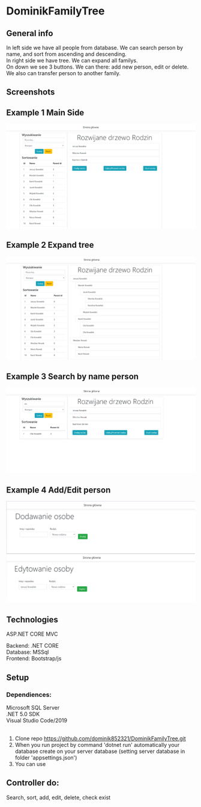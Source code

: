 # DominikFamilyTree

## General info
In left side we have all people from database. We can search person by name, and sort from ascending and descending. <br />
In right side we have tree. We can expand all familys. <br />
On down we see 3 buttons. We can there: add new person, edit or delete. We also can transfer person to another family.  <br />

## Screenshots
## Example 1 Main Side
![Example screenshot](./img/Main.png)

## Example 2 Expand tree
![Example screenshot](./img/expand.png)

## Example 3 Search by name person
![Example screenshot](./img/searchbyname.png)

## Example 4 Add/Edit person
![Example screenshot](./img/AddEdit.png)

## Technologies
ASP.NET CORE MVC<br />

Backend: .NET CORE <br />
Database: MSSql<br />
Frontend: Bootstrap/js<br />

## Setup
### Dependiences: <br />
Microsoft SQL Server <br />
.NET 5.0 SDK <br />
Visual Studio Code/2019 <br /> <br />

1. Clone repo https://github.com/dominik852321/DominikFamilyTree.git <br />
2. When you run project by command 'dotnet run' automatically your database create on your server database (setting server database in folder 'appsettings.json') <br />
3. You can use <br />
## Controller do:
Search, sort, add, edit, delete, check exist
